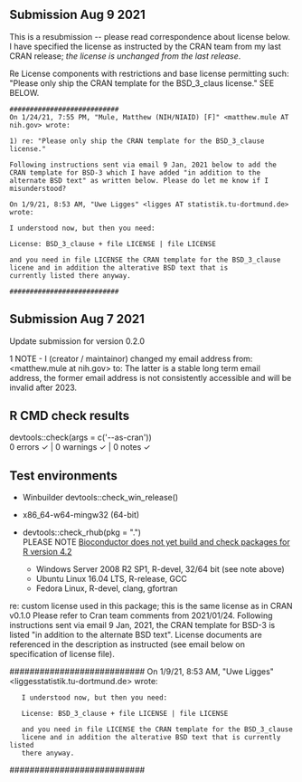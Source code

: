 ## Submission Aug 9 2021 

This is a resubmission -- please read correspondence about license below. I have specified the license as instructed by the CRAN team from my last CRAN release; *the license is unchanged from the last release*. 

Re License components with restrictions and base license permitting such: "Please only ship the CRAN template for the BSD_3_claus license." SEE BELOW.

    ########################### 
    On 1/24/21, 7:55 PM, "Mule, Matthew (NIH/NIAID) [F]" <matthew.mule AT nih.gov> wrote:

    1) re: "Please only ship the CRAN template for the BSD_3_clause license."
    
    Following instructions sent via email 9 Jan, 2021 below to add the CRAN template for BSD-3 which I have added "in addition to the
    alternate BSD text" as written below. Please do let me know if I misunderstood? 
       
    On 1/9/21, 8:53 AM, "Uwe Ligges" <ligges AT statistik.tu-dortmund.de> wrote:

    I understood now, but then you need:

    License: BSD_3_clause + file LICENSE | file LICENSE

    and you need in file LICENSE the CRAN template for the BSD_3_clause licene and in addition the alterative BSD text that is
    currently listed there anyway.

    ###########################

## Submission Aug 7 2021 

Update submission for version 0.2.0

1 NOTE - I (creator / maintainor) changed my email address from: <matthew.mule at nih.gov> to: <mattmule at gmail.com> The latter is a stable long term email address, the former email address is not consistently accessible and will be invalid after 2023. 

## R CMD check results
devtools::check(args = c('--as-cran'))  
0 errors ✓ | 0 warnings ✓ | 0 notes ✓

## Test environments
* Winbuilder
  devtools::check_win_release()
 * x86_64-w64-mingw32 (64-bit)

* devtools::check_rhub(pkg = ".")  
PLEASE NOTE [Bioconductor does not yet build and check packages for R version 4.2](https://github.com/r-hub/rhub/issues/471)
  * Windows Server 2008 R2 SP1, R-devel, 32/64 bit (see note above) 
  * Ubuntu Linux 16.04 LTS, R-release, GCC
  * Fedora Linux, R-devel, clang, gfortran

re: custom license used in this package; this is the same license as in CRAN v0.1.0 Please refer to Cran team comments from 2021/01/24. Following instructions sent via email 9 Jan, 2021, the CRAN template for BSD-3 is listed "in addition to the alternate BSD text". License documents are referenced in the description as instructed (see email below on specification of license file).

   ########################### 
   On 1/9/21, 8:53 AM, "Uwe Ligges" <ligges<AT>statistik.tu-dortmund.de> wrote:

       I understood now, but then you need:

       License: BSD_3_clause + file LICENSE | file LICENSE

       and you need in file LICENSE the CRAN template for the BSD_3_clause 
       licene and in addition the alterative BSD text that is currently listed 
       there anyway.
   ###########################


  
